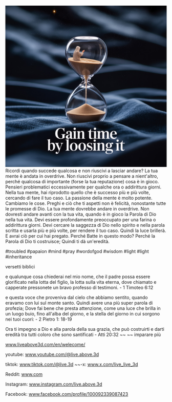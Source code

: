 ![Video cover image](../cover.jpeg)
Ricordi quando succede qualcosa e non riuscivi a lasciar andare?
La tua mente è andata in overdrive.
Non riuscivi proprio a pensare a nient'altro, perché qualcosa di importante (forse la tua reputazione) cosa è in gioco.
Pensieri problematici eccessivamente per qualche ora o addirittura giorni.
Nella tua mente, hai riprodotto quello che è successo più e più volte, cercando di fare il tuo caso.
La passione della mente è molto potente.
Cambiamo le cose.
Preghi e ciò che ti aspetti non è felicità, nonostante tutte le promesse di Dio.
La tua mente dovrebbe andare in overdrive.
Non dovresti andare avanti con la tua vita, quando è in gioco la Parola di Dio nella tua vita.
Devi essere profondamente preoccupato per una farina o addirittura giorni.
Devi cercare la saggezza di Dio nello spirito e nella parola scritta e usarla più e più volte, per rendere il tuo caso.
Quindi la luce brillerà.
E avrai ciò per cui hai pregato.
Perché Batte in questo modo?
Perché la Parola di Dio ti costruisce; Quindi ti dà un'eredità.

#troubled #papaion #mind #pray #wordofgod #wisdom #light #light #inheritance

versetti biblici

e qualunque cosa chiederai nel mio nome, che il padre possa essere glorificato nella lotta del figlio, la lotta sulla vita eterna, dove chiamato e capperate pressonete un bravo professo di testimoni. - 1 Timoteo 6:12

e questa voce che proveniva dal cielo che abbiamo sentito, quando eravamo con lui sul monte santo. Quindi avere una più super parola di profezia; Dove fai bene che presta attenzione, come una luce che brilla in un luogo buio, fino all'alba del giorno, e la stella del giorno in cui sorgono nei tuoi cuori: - 2 Pietro 1: 18-19

Ora ti impegno a Dio e alla parola della sua grazia, che può costruirti e darti eredità tra tutti coloro che sono santificati - Atti 20:32 ~~ ~~ imparare più

www.liveabove3d.com/en/welecome/


youtube: www.youtube.com/@live.above.3d

tiktok: www.tiktok.com/@live.3d ~~-x: www.x.com/live_live_3d

Reddit: www.com

Instagram: www.instagram.com/live.above.3d

Facebook: www.facebook.com/profile/100092339087423


